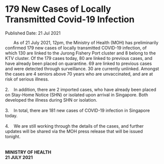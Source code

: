 <html>
    <meta http-equiv="Content-Type" content="text/html; charset=utf-8"/>
    <meta charset="utf-8"/>
    <title>179 New Cases of Locally Transmitted  Covid-19 Infection</title>
    <body><h1>179 New Cases of Locally Transmitted  Covid-19 Infection</h1>
    <p>Published Date: 21 Jul 2021</p> &nbsp; &nbsp; &nbsp; &nbsp;As of 21 July 2021, 12pm, the Ministry of Health (MOH) has preliminarily confirmed 179 new cases of locally transmitted COVID-19 infection, of which 130 are linked to the Jurong Fishery Port cluster and 8 belong to the KTV cluster. Of the 179 cases today, 80 are linked to previous cases, and have already been placed on quarantine. 69 are linked to previous cases and were detected through surveillance. 30 are currently unlinked. Amongst the cases are 4 seniors above 70 years who are unvaccinated, and are at risk of serious illness.&nbsp;<br><br>2.&nbsp; &nbsp; In addition, there are 2 imported cases, who have already been placed on Stay-Home Notice (SHN) or isolated upon arrival in Singapore. Both developed the illness during SHN or isolation.<br><br>3.&nbsp; &nbsp; In total, there are 181 new cases of COVID-19 infection in Singapore today.<br><br>4.&nbsp; &nbsp; We are still working through the details of the cases, and further updates will be shared via the MOH press release that will be issued tonight.&nbsp;<br><br><br><strong>MINISTRY OF HEALTH<br>21 JULY 2021</strong><br>&nbsp;<br><div><br></div></body>
</html>
